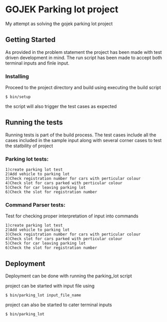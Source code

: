 # GOJEK Parking lot project

My attempt as solving the gojek parking lot project

## Getting Started

As provided in the problem statement the project has been made with test driven development in mind.
The run script has been made to accept both terminal inputs and finle input.


### Installing

Proceed to the project directory and build using executing the build script


```
$ bin/setup
```


the script will also trigger the test cases as expected

## Running the tests

Running tests is part of the build process. The test cases include all the cases included in the sample input along with several corner cases to test the statbility of project

### Parking lot tests:



```
1)create parking lot test
2)Add vehicle to parking lot
3)Check registration number for cars with perticular colour
4)Check slot for cars parked with perticular colour
5)Check for car leaving parking lot
6)Check the slot for registration number

```

### Command Parser tests:

Test for checking proper interpretation of input into commands

```
1)create parking lot test
2)Add vehicle to parking lot
3)Check registration number for cars with perticular colour
4)Check slot for cars parked with perticular colour
5)Check for car leaving parking lot
6)Check the slot for registration number
```

## Deployment

Deployment can be done with running the parking_lot script

project can be started with input file using
```
$ bin/parking_lot input_file_name
```

project can also be started to cater terminal inputs
```
$ bin/parking_lot
```

